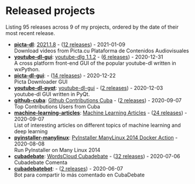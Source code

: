 # Released projects

Listing <!-- releases_count starts -->95<!-- releases_count ends --> releases across <!-- project_count starts -->9<!-- project_count ends --> of my projects, ordered by the date of their most recent release.

<!-- recent_releases starts -->
* **[picta-dl](https://github.com/oleksis/picta-dl)**: [2021.1.8](https://github.com/oleksis/picta-dl/releases/tag/v2021.1.8) - ([12 releases](https://github.com/oleksis/picta-dl/releases)) - 2021-01-09
<br>Download videos from Picta.cu Plataforma de Contenidos Audiovisuales
* **[youtube-dl-gui](https://github.com/oleksis/youtube-dl-gui)**: [youtube-dlg 1.1.2](https://github.com/oleksis/youtube-dl-gui/releases/tag/v1.1.2) - ([6 releases](https://github.com/oleksis/youtube-dl-gui/releases)) - 2020-12-31
<br>A cross platform front-end GUI of the popular youtube-dl written in wxPython.
* **[picta-dl-gui](https://github.com/oleksis/picta-dl-gui)**: [](https://github.com/oleksis/picta-dl-gui/releases/tag/v0.12.5) - ([14 releases](https://github.com/oleksis/picta-dl-gui/releases)) - 2020-12-22
<br>Picta Downloader GUI
* **[youtube-dl-pyqt](https://github.com/oleksis/youtube-dl-pyqt)**: [youtube-dl-gui](https://github.com/oleksis/youtube-dl-pyqt/releases/tag/v0.4.1) - ([2 releases](https://github.com/oleksis/youtube-dl-pyqt/releases)) - 2020-12-03
<br>youtube-dl GUI written in PyQt.
* **[github-cuba](https://github.com/oleksis/github-cuba)**: [Github Contributions Cuba](https://github.com/oleksis/github-cuba/releases/tag/v0.2) - ([2 releases](https://github.com/oleksis/github-cuba/releases)) - 2020-09-07
<br>Top Contributions Users from Cuba
* **[machine-learning-articles](https://github.com/oleksis/machine-learning-articles)**: [Machine Learning Articles](https://github.com/oleksis/machine-learning-articles/releases/tag/v1.0) - ([24 releases](https://github.com/oleksis/machine-learning-articles/releases)) - 2020-09-07
<br>List of interesting articles on different topics of machine learning and deep learning
* **[pyinstaller-manylinux](https://github.com/oleksis/pyinstaller-manylinux)**: [PyInstaller ManyLinux 2014 Docker Action](https://github.com/oleksis/pyinstaller-manylinux/releases/tag/v1) - 2020-08-08
<br>Run PyInstaller on Many Linux 2014
* **[cubadebate](https://github.com/oleksis/cubadebate)**: [WordsCloud Cubadebate](https://github.com/oleksis/cubadebate/releases/tag/v1.2.18) - ([32 releases](https://github.com/oleksis/cubadebate/releases)) - 2020-07-06
<br>Cubadebate Comenta
* **[cubadebatebot](https://github.com/oleksis/cubadebatebot)**: [](https://github.com/oleksis/cubadebatebot/releases/tag/v0.1.1) - ([2 releases](https://github.com/oleksis/cubadebatebot/releases)) - 2020-06-07
<br>Bot para compartir lo más comentado en CubaDebate
<!-- recent_releases ends -->
